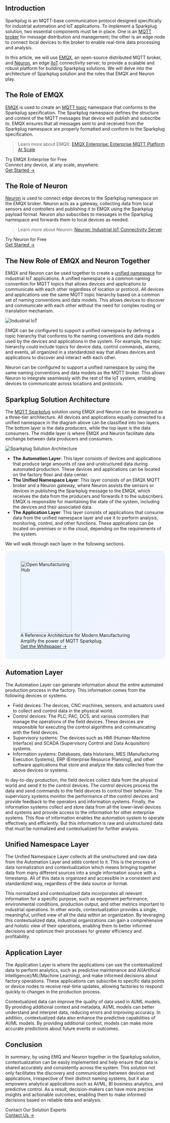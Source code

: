 ## Introduction

Sparkplug is an MQTT-base communication protocol designed specifically for industrial automation and IoT applications. To implement a Sparkplug solution, two essential components must be in place. One is an [MQTT broker](https://www.emqx.com/en/blog/the-ultimate-guide-to-mqtt-broker-comparison) for message distribution and management; the other is an edge node to connect local devices to the broker to enable real-time data processing and analysis.

In this article, we will use [EMQX](https://www.emqx.io/), an open-source distributed MQTT broker, and [Neuron](https://neugates.io/), an edge [IIoT](https://www.emqx.com/en/blog/iiot-explained-examples-technologies-benefits-and-challenges) connectivity server, to provide a scalable and robust platform for building Sparkplug solutions. We will delve into the architecture of Sparkplug solution and the roles that EMQX and Neuron play. 

## The Role of EMQX

[EMQX](https://www.emqx.io/) is used to create an [MQTT topic](https://www.emqx.com/en/blog/advanced-features-of-mqtt-topics) namespace that conforms to the Sparkplug specification. The Sparkplug namespace defines the structure and content of the MQTT messages that device will publish and subscribe to. EMQX ensures that all messages sent to and received from the Sparkplug namespace are properly formatted and conform to the Sparkplug specification.

> Learn more about EMQX: [EMQX Enterprise: Enterprise MQTT Platform At Scale](https://www.emqx.com/en/products/emqx) 

<section class="promotion">
    <div>
        Try EMQX Enterprise for Free
      <div class="is-size-14 is-text-normal has-text-weight-normal">Connect any device, at any scale, anywhere.</div>
    </div>
    <a href="https://www.emqx.com/en/try?product=enterprise" class="button is-gradient px-5">Get Started →</a>
</section>

## The Role of Neuron

[Neuron](https://neugates.io/) is used to connect edge devices to the Sparkplug namespace on the EMQX broker. Neuron acts as a gateway, collecting data from local sensors and controllers and publishing it to EMQX using the Sparkplug payload format. Neuron also subscribes to messages in the Sparkplug namespace and forwards them to local devices as needed.

> Learn more about Neuron: [Neuron: Industrial IoT Connectivity Server](https://www.emqx.com/en/products/neuron) 

<section class="promotion">
    <div>
        Try Neuron for Free
    </div>
    <a href="https://www.emqx.com/en/try?product=neuron" class="button is-gradient px-5">Get Started →</a>
</section>

## The New Role of EMQX and Neuron Together

EMQX and Neuron can be used together to create a [unified namespace](https://www.emqx.com/en/blog/unified-namespace-next-generation-data-fabric-for-iiot) for industrial IoT applications. A unified namespace is a common naming convention for MQTT topics that allows devices and applications to communicate with each other regardless of location or protocol. All devices and applications use the same MQTT topic hierarchy based on a common set of naming conventions and data models. This allows devices to discover and communicate with each other without the need for complex routing or translation mechanism.

![Industrial IoT](https://assets.emqx.com/images/a88f6c54e8877d322f0c1987c9f8e625.png)

EMQX can be configured to support a unified namespace by defining a topic hierarchy that conforms to the naming conventions and data models used by the devices and applications in the system. For example, the topic hierarchy could include topics for device data, control commands, alarms, and events, all organized in a standardized way that allows devices and applications to discover and interact with each other.

Neuron can be configured to support a unified namespace by using the same naming conventions and data models as the MQTT broker. This allows Neuron to integrate seamlessly with the rest of the IoT system, enabling devices to communicate across locations and protocols.

## Sparkplug Solution Architecture

The [MQTT Sparkplug](https://www.emqx.com/en/blog/mqtt-sparkplug-bridging-it-and-ot-in-industry-4-0) solution using EMQX and Neuron can be designed as a three-tier architecture. All devices and applications equally connected to a unified namespace in the diagram above can be classified into two layers. The bottom layer is the data producers, while the top layer is the data consumers. The middle layer is where EMQX and Neuron facilitate data exchange between data producers and consumers.

![Sparkplug Solution Architecture](https://assets.emqx.com/images/a97b5c154e3f337c813c1c957b41641d.png)

- **The Automation Layer**: This layer consists of devices and applications that produce large amounts of raw and unstructured data during automated production. These devices and applications can be located on the factory floor and data center.
- **The Unified Namespace Layer**: This layer consists of an EMQX MQTT broker and a Neuron gateway, where Neuron assists the sensors or devices in publishing the Sparkplug message to the EMQX, which receives the data from the producers and forwards it to the subscribers. EMQX is responsible for maintaining the state of the system, including the devices and their associated data.
- **The Application Layer**: This layer consists of applications that consume data from the unified namespace layer and use it to perform analysis, monitoring, control, and other functions. These applications can be located on-premises or in the cloud, depending on the requirements of the system.

We will walk through each layer in the following sections.

<section
  class="is-hidden-touch my-32 is-flex is-align-items-center"
  style="border-radius: 16px; background: linear-gradient(102deg, #edf6ff 1.81%, #eff2ff 97.99%); padding: 32px 48px;"
>
  <div class="mr-40" style="flex-shrink: 0;">
    <img loading="lazy" src="https://assets.emqx.com/images/0b88fa3cf1c98545e501e3b8073fdccc.png" alt="Open Manufacturing Hub" width="160" height="226">
  </div>
  <div>
    <div class="mb-4 is-size-3 is-text-black has-text-weight-semibold" style="
    line-height: 1.2;
">
      A Reference Architecture for Modern Manufacturing
    </div>
    <div class="mb-32">
      Amplify the power of MQTT Sparkplug.
    </div>
    <a href="https://www.emqx.com/en/resources/open-manufacturing-hub-a-reference-architecture-for-industrial-iot?utm_campaign=embedded-open-manufacturing-hub&from=blog-mqtt-sparkplug-solution-for-industrial-iot" class="button is-gradient">Get the Whitepaper →</a>
  </div>
</section>

## Automation Layer

The Automation Layer can generate information about the entire automated production process in the factory. This information comes from the following devices or systems.

- Field devices: The devices, CNC machines, sensors, and actuators used to collect and control data in the physical world.
- Control devices: The PLC, PAC, DCS, and various controllers that manage the operations of the field devices. These devices are responsible for executing the control algorithms and communicating with the field devices.
- Supervisory systems: The devices such as HMI (Human-Machine Interface) and SCADA (Supervisory Control and Data Acquisition) systems.
- Information systems: Databases, data historians, MES (Manufacturing Execution Systems), ERP (Enterprise Resource Planning), and other software applications that store and analyze the data collected from the above devices or systems.

In day-to-day production, the field devices collect data from the physical world and send it to the control devices. The control devices process the data and send commands to the field devices to control their behavior. The supervisory systems monitor the performance of the control devices and provide feedback to the operators and information systems. Finally, the information systems collect and store data from all the lower-level devices and systems and provide access to the information for other enterprise systems. This flow of information enables the automation system to operate effectively and efficiently. But this information is raw and unstructured data that must be normalized and contextualized for further analysis.

## Unified Namespace Layer

The Unified Namespace Layer collects all the unstructured and raw data from the Automation Layer and adds context to it. This is the process of data normalization and contextualization which means bringing together data from many different sources into a single information source with a timestamp. All of this data is organized and accessible in a consistent and standardized way, regardless of the data source or format.

This normalized and contextualized data incorporates all relevant information for a specific purpose, such as equipment performance, environmental conditions, production output, and other metrics important to industrial operations. In other words, contextualization provides a single, meaningful, unified view of all the data within an organization. By leveraging this contextualized data, industrial organizations can gain a comprehensive and holistic view of their operations, enabling them to better informed decisions and optimize their processes for greater efficiency and profitability.

## Application Layer

The Application Layer is where the applications can use the contextualized data to perform analytics, such as predictive maintenance and AI(Artificial Intelligence)/ML(Machine Learning), and make informed decisions about factory operations. These applications can subscribe to specific data points or device nodes to receive real-time updates, allowing factories to respond quickly to changes in the production process.

Contextualized data can improve the quality of data used in AI/ML models. By providing additional context and metadata, AI/ML models can better understand and interpret data, reducing errors and improving accuracy. In addition, contextualized data also enhance the predictive capabilities of AI/ML models. By providing additional context, models can make more accurate predictions about future events or outcomes.

## Conclusion

In summary, by using EMQ and Neuron together in the Sparkplug solution, contextualization can be easily implemented and help ensure that data is shared accurately and consistently across the system. This solution not only facilitates the discovery and communication between devices and applications, irrespective of their distinct naming systems, but it also empowers analytical applications such as AI/ML, BI business analytics, and predictive control. As a result, decision-makers can have more precise insights and actionable outcomes, enabling them to make informed decisions based on reliable data and analysis.





<section class="promotion">
    <div>
        Contact Our Solution Experts
    </div>
    <a href="https://www.emqx.com/en/contact?product=solutions" class="button is-gradient px-5">Contact Us →</a>
</section>

